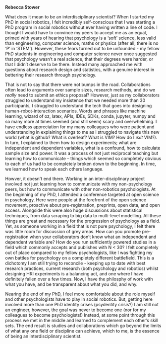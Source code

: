 **Rebecca Stower**

What does it mean to be an interdisciplinary scientist? When I started my PhD in social robotics,  I felt incredibly self-conscious that I was starting a PhD program in social robotics without ever having written a line of code. I thought I would have to convince my peers to accept me as an equal, primed with years of hearing that psychology is a ‘soft’ science, less valid than engineering, computer science, maths or physics (after all, there is no ‘P’ in ‘STEM’). However, these fears turned out to be unfounded - my fellow PhD students in engineering and computer science never once suggested that psychology wasn’t a real science, that their degrees were harder, or that I didn’t deserve to be there. Instead many approached me with questions about research design and statistics, with a genuine interest in bettering their research through psychology. 

That is not to say that there were not bumps in the road. Collaborations often lead to arguments over sample sizes, research methods, and do we _really_ need to submit an ethics proposal? However, just as my collaborators struggled to understand my insistence that we needed more than 30 participants, I struggled to understand the tech that goes into designing human-robot-interaction scenarios. Words and phrases like machine learning, wizard of oz, latex, APIs, IDEs, SDKs, conda, jupyter, numpy and so many more at times seemed (and still seem) scary and overwhelming. I have endless appreciation for my many colleagues who were patient and understanding in explaining things to me as I struggled to navigate this new world (what is github? What is overleaf? What is VIM? How do I _exit_ VIM?). In turn, I explained to them how to design experiments; what are independent and dependent variables, what is a confound, how to calculate sample size and power. It was a process of not just reciprocal teaching but learning how to communicate – things which seemed so completely obvious to each of us had to be completely broken down to the beginning. In time, we learned how to speak each others language.  

Howver, it doesn't end there. Working in an inter-disciplinary project involved not just learning how to communicate with my non-psychology peers, but how to communicate with other non-robotics psychologists. At the beginning of my PhD, I attended a conference targeted at open science in psychology. Here were people at the forefront of the open science movement, proactive about pre-registration, preprints, open data, and open access. Alongside this were also huge discussions about statistical techniques, from data scraping to big data to multi-level modelling. All these things are great and necessary for the progression of psychology as a field. Yet, as someone working in a field that is not pure psychology, I felt there was little room for discussion of grey areas. How can you promote pre-registration when your collaborators don’t know what an independent and dependent variable are? How do you run sufficiently powered studies in a field which commonly accepts and publishes with N < 30? I felt completely out of place compared to my fellow psychologists, like I was fighting my own battles for psychology on a completely different battlefield. This is a dichotomy I am still trying to reconcile - keeping up to date with best research practices, current research (both psychology and robotics) whilst designing HRI experiments is a balancing act, and one where I have definitely fallen over a few times. Now, I have the philosphy of work with what you have, and be transparent about what you did, and why. 

Nearing the end of my PhD, I feel more comfortable about the role myself and other psychologists have to play in social robotics. But, getting here involved more than one PhD identity crises (psydentity crisis?) I am still not an engineer, however, the goal was never to become one (nor for my colleagues to become psychologists!) Instead, at some point through this process we met in the middle and learned to complement each other’s skill sets. The end result is studies and collaborations which go beyond the limits of what any one field or discipline can achieve, which to me, is the essence of being an interdisciplinary scientist. 

